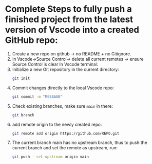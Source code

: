 # Complete Steps to fully push a finished project from the latest version of Vscode into a created GitHub repo:
1. Create a new repo on github  -> no README + no Gitignore.
2. In Vscode->Source Control-> delete all current remotes -> ensure Source Control is clear 
   In Vscode terminal:
3. Initialize a new Git repository in the current directory: 
   ```bash
   git init 
   ```
4. Commit changes directly to the local Vscode repo:
   ```bash
   git commit -m "MESSAGE"
   ```
5. Check existing branches, make sure `main` in there:
   ```bash
   git branch
   ```
6. add remote origin to the newly created repo:
   ```bash
   git remote add origin https://github.com/REPO.git
   ```
7. The current branch main has no upstream branch, thus to push the current branch and set the remote as upstream, run:
   ```bash
   git push --set-upstream origin main
   ```
    
